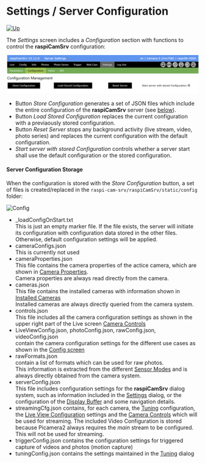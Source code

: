 # Settings / Server Configuration

[![Up](img/goup.gif)](./Settings.md)


The *Settings* screen includes a *Configuration* section with functions to control the **raspiCamSrv** configuration:

![Configuration](./img/Settings_Config.jpg)

- Button *Store Configuration* generates a set of JSON files which include the entire configuration of the **raspiCamSrv** server (see [below](#configuration-storage)).
- Button *Load Stored Configuration* replaces the current configuration with a previaously stored configuration.
- Button *Reset Server* stops any background activity (live stream, video, photo series) and replaces the current configuration with the default configuration.
- *Start server with stored Configuration* controls whether a server start shall use the default configuration or the stored configuration.

#### Server Configuration Storage

When the configuration is stored with the *Store Configuration* button, a set of files is created/replaced in the ```raspi-cam-srv/raspiCamSrv/static/config``` folder:

![Config](./img/Settings_ConfigStore.jpg)

- _loadConfigOnStart.txt<br>This is just an empty marker file. If the file exists, the server will initiate its configuration with configuration data stored in the other files.<br>Otherwise, default configuration settings will be applied.
- cameraConfigs.json<br>This is currently not used
- cameraProperties.json<br>This file contains the camera properties of the actice camera, which are shown in [Camera Properties](./Information.md#camera-properties).<br>Camera properties are always read directly from the camera.
- cameras.json<br>This file contains the installed cameras with information shown in [Installed Cameras](./Information.md#cameras)<br>Installed cameras are always directly queried from the camera system.
- controls.json<br>This file includes all the camera configuration settings as shown in the upper right part of the Live screen [Camera Controls](./LiveScreen.md#top-right-quarter)
- LiveViewConfig.json, photoConfig.json, rawConfig.json, videoConfig.json<br>contain the camera configuration settings for the different use cases as shown in the [Config screen](./Configuration.md)
- rawFormats.json<br>contain a list of formats which can be used for raw photos.<br>This information is extracted from the different [Sensor Modes](./Information.md#sensor-modes) and is always directly obtained from the camera system.
- serverConfig.json<br>This file includes configuration settings for the **raspiCamSrv** dialog system, such as information included in the [Settings](./Settings.md) dialog, or the configuration of the [Display Buffer](./LiveScreen.md#bottom-left-quarter) and some navigation details.
- streamingCfg.json contains, for each camera, the [Tuning](./Tuning.md) configuration, the [Live View Configuration](./Configuration.md) settings and the [Camera Controls](./CameraControls.md) which will be used for streaming. The included Video Configuration is stored because Picamera2 always requires the *main* stream to be configured. This will not be used for streaming.
- triggerConfig.json contains the configuration settings for triggered capture of videos and photos (motion capture)
- tuningConfig.json contains the settings maintained in the [Tuning](./Tuning.md) dialog
